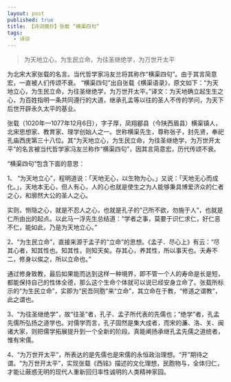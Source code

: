 ```yaml
---
layout: post
published: true
title: 【诗词摘抄】张载 “横渠四句“
tags:
  - 诗词
---
```

> 为天地立心，为生民立命，为往圣继绝学，为万世开太平

为北宋大家张载的名言。当代哲学家冯友兰将其称作“横渠四句”。由于其言简意宏，一直被人们传颂不衰。
“横渠四句”出自张载《横渠语录》，原文如下：“为天地立心，为生民立命，为往圣继绝学，为万世开太平。”译文：为天地确立起生生之心，为百姓指明一条共同遵行的大道，继承孔孟等以往的圣人不传的学问，为天下后世开辟永久太平的基业。

张载（1020年—1077年12月6日），字子厚，凤翔郿县（今陕西眉县）横渠镇人，北宋思想家、教育家、理学创始人之一。世称横渠先生，尊称张子，封先贤，奉祀孔庙西庑第三十八位。其“为天地立心，为生民立命，为往圣继绝学，为万世开太平”的名言被当代哲学家冯友兰称作“横渠四句”，因其言简意宏，历代传颂不衰。

“横渠四句”包含下面的意思：

1、 “为天地立心”，程明道说：「天地无心，以生物为心。」又说：「天地无心而成化。」，天地本无心，但人有心，人的心也就是使生之为人能够秉具博爱济众的仁者之心，和廓然大公的圣人之心。

实则，恻隐之心，就是不忍人之心，也就是孔子的“己所不欲，勿施于人”，也就是仁所由出的起点。以此马一浮先生总结道：“学者之事，莫要于识仁求仁，好仁恶不仁，能如此，乃是为天地立心。”

2、“为生民立命”，直接来源于孟子的“立命”的思想。《孟子．尽心上》有云：“尽其心者，知其性也。知其性，则知天矣。存其心，养其性，所以事天也。夭寿不二，修身以俟之，所以立命也。”

通过修身致教，最后如果能而达到这样一种境界，即不管一个人的寿命是长是短，都能保持自己的性体全德，那么这个生命个体就可以说已经安身立命了。张载所标示的“为生民立命”，实即为“民吾同胞”来“立命”，其立命在于教，“修道之谓教”，此之谓也。

3、“为往圣继绝学”，故“往圣”者，孔子、孟子所代表的先儒也；“绝学”者，孔孟先儒所弘扬之道学也。对儒学而言，孔子固然是集大成者，而宋的濂、洛、关、闽诸大家，则把儒学拓展提升到一个全新的阶段。真能阐扬承继孔孟先儒之道统者，惟有宋儒。

4、“为万世开太平”，所表达的是先儒也是宋儒的永恒政治理想。“开”期待之谓。“为万世开太平”，实现张载《西铭》描述的文化理想，民胞物与，全体归仁，才能让蔽惑无明的现代人重新回归率性诚明的人类精神家园。
